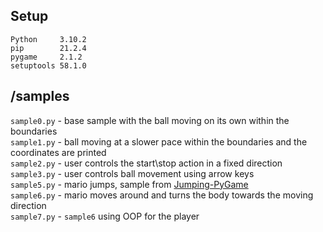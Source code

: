 ## Setup
```
Python     3.10.2
pip        21.2.4
pygame     2.1.2
setuptools 58.1.0
```

## /samples
`sample0.py` - base sample with the ball moving on its own within the boundaries    
`sample1.py` - ball moving at a slower pace within the boundaries and the coordinates are printed   
`sample2.py` - user controls the start\stop action in a fixed direction    
`sample3.py` - user controls ball movement using arrow keys    
`sample5.py` - mario jumps, sample from [Jumping-PyGame](https://github.com/baraltech/Jumping-PyGame)    
`sample6.py` - mario moves around and turns the body towards the moving direction    
`sample7.py` - `sample6` using OOP for the player   
